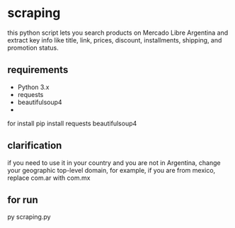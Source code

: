 # scraping


this python script lets you search products on Mercado Libre Argentina and extract key info like title, link, prices, discount, installments, shipping, and promotion status.

## requirements

- Python 3.x  
- requests  
- beautifulsoup4
- 
for install
pip install requests beautifulsoup4

## clarification
if you need to use it in your country and you are not in Argentina, change your geographic top-level domain, for example, if you are from mexico, replace com.ar with com.mx

## for run
py scraping.py
